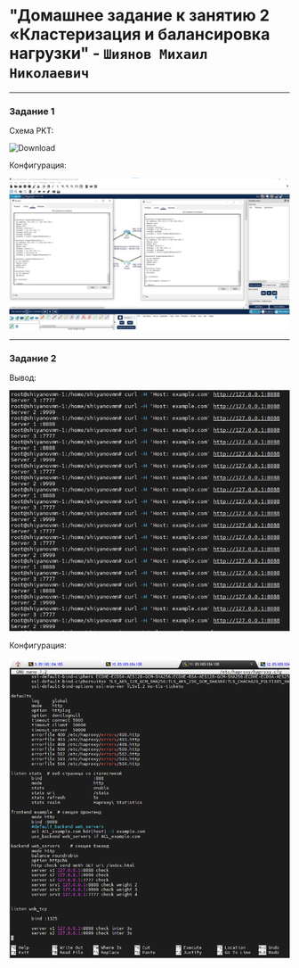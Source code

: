 # "Домашнее задание к занятию 2 «Кластеризация и балансировка нагрузки" - `Шиянов Михаил Николаевич`

---

### Задание 1

Схема PKT:

![Download](https://github.com/mshiyanov/8-03-hw/blob/main/screenshots/hsrp_advanced_shiyanov.pkt)


Конфигурация:

![Pipeline settings](https://github.com/mshiyanov/8-03-hw/blob/main/screenshots/PacketTracert.png)

---

### Задание 2

Вывод:

![Pipeline settings](https://github.com/mshiyanov/8-03-hw/blob/main/screenshots/03edand.png)

Конфигурация:

![Pipeline settings](https://github.com/mshiyanov/8-03-hw/blob/main/screenshots/04edand.png)
